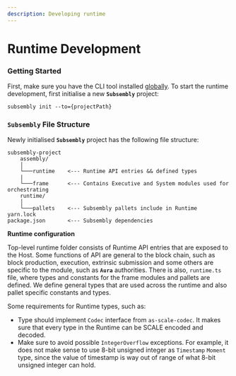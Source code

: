 ```yaml
---
description: Developing runtime
---
```


# Runtime Development

### Getting Started

First, make sure you have the CLI tool installed [globally](../getting-started/cli/). To start the runtime development, first initialise a new **`Subsembly`** project:

```text
subsembly init --to={projectPath} 
```

### `Subsembly` File Structure 

Newly initialised **`Subsembly`** project has the following file structure: 

```text
subsembly-project
    assembly/
    │
    └───runtime    <--- Runtime API entries && defined types
    |
    └───frame      <--- Contains Executive and System modules used for orchestrating       
    runtime/
    │
    └───pallets    <--- Subsembly pallets include in Runtime
yarn.lock              
package.json       <--- Subsembly dependencies       
```

**Runtime configuration**

Top-level runtime folder consists of Runtime API entries that are exposed to the Host. Some functions of API are general to the block chain, such as block production, execution, extrinsic submission and some others are specific to the module, such as **`Aura`** authorities. There is also, `runtime.ts` file, where types and constants for the frame modules and pallets are defined. We define general types that are used across the runtime and also pallet specific constants and types.

Some requirements for Runtime types, such as:

* Type should implement `Codec` interface from `as-scale-codec`. It makes sure that every type in the Runtime can be SCALE encoded and decoded.
* Make sure to avoid possible `IntegerOverflow` exceptions. For example, it does not make sense to use 8-bit unsigned integer as `Timestamp` `Moment` type, since the value of timestamp is way out of range of what 8-bit unsigned integer can hold.



